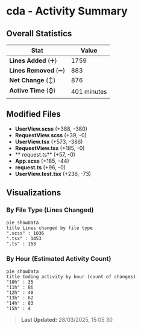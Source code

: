 # cda - Activity Summary 

## Overall Statistics

| Stat                   | Value                                                             |
| ---------------------- | ----------------------------------------------------------------- |
| **Lines Added** (➕)   | 1759                                          |
| **Lines Removed** (➖) | 883                                        |
| **Net Change** (↕)    | 876                |
| **Active Time** (⌚)   | 401 minutes |


## Modified Files
- **UserView.scss** (+388, -380)
- **RequestView.scss** (+39, -0)
- **UserView.tsx** (+573, -386)
- **RequestView.tsx** (+185, -0)
- ** request.ts** (+57, -0)
- **App.scss** (+185, -44)
- **request.ts** (+96, -0)
- **UserView.test.tsx** (+236, -73)

## Visualizations

### By File Type (Lines Changed)

```mermaid
pie showData
title Lines changed by file type
".scss" : 1036
".tsx" : 1453
".ts" : 153
```

### By Hour (Estimated Activity Count)

```mermaid
pie showData
title Coding activity by hour (count of changes)
"10h" : 35
"11h" : 86
"12h" : 40
"13h" : 62
"14h" : 83
"15h" : 4
```


> **Last Updated:** 28/03/2025, 15:05:30